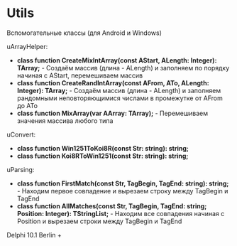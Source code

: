 # Utils

Вспомогательные классы (для Android и Windows)

uArrayHelper:
* **class function CreateMixIntArray(const AStart, ALength: Integer): TArray<Integer>;** - Создаём массив (длина - ALength) и заполняем по порядку начиная с AStart, перемешиваем массив
* **class function CreateRandIntArray(const AFrom, ATo, ALength: Integer): TArray<Integer>;** - Создаём массив (длина - ALength) и заполняем рандомными неповторяющимися числами в промежутке от AFrom до ATo
* **class function MixArray<T>(var AArray: TArray<T>);** - Перемешиваем значения массива любого типа

uConvert:
* **class function Win1251ToKoi8R(const Str: string): string;**
* **class function Koi8RToWin1251(const Str: string): string;**

uParsing:
* **class function FirstMatch(const Str, TagBegin, TagEnd: string): string;** - Находим первое совпадение и вырезаем строку между TagBegin и TagEnd
* **class function AllMatches(const Str, TagBegin, TagEnd: string; Position: Integer): TStringList;** - Находим все совпадения начиная с Position и вырезаем строки между TagBegin и TagEnd

Delphi 10.1 Berlin +